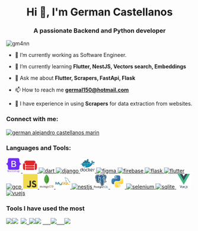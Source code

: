 <h1 align="center">Hi 👋, I'm German Castellanos</h1>
<h3 align="center">A passionate Backend and Python developer</h3>

<p align="left"> <img src="https://komarev.com/ghpvc/?username=gm4nn&label=Profile%20views&color=0e75b6&style=flat"
alt="gm4nn" /> </p>

- 🔭 I’m currently working as Software Engineer.

- 🌱 I’m currently learning **Flutter, NestJS, Vectors search, Embeddings**

- 💬 Ask me about **Flutter, Scrapers, FastApi, Flask**

- 📫 How to reach me **germal150@hotmail.com**

- 📰 I have experience in using **Scrapers** for data extraction from websites.

<h3 align="left">Connect with me:</h3>
<p align="left">
  <a href="https://linkedin.com/in/german alejandro castellanos marin" target="blank"><img align="center"
  src="https://raw.githubusercontent.com/rahuldkjain/github-profile-readme-generator/master/src/images/icons/Social/linked-in-alt.svg"
  alt="german alejandro castellanos marin" height="30" width="40" /></a>
</p>

<h3 align="left">Languages and Tools:</h3>
<p align="left"> <a href="https://getbootstrap.com" target="_blank" rel="noreferrer"> <img
  src="https://raw.githubusercontent.com/devicons/devicon/master/icons/bootstrap/bootstrap-plain-wordmark.svg"
  alt="bootstrap" width="40" height="40" /> </a> <a href="https://couchdb.apache.org/" target="_blank"
rel="noreferrer"> <img
  src="https://raw.githubusercontent.com/devicons/devicon/0d6c64dbbf311879f7d563bfc3ccf559f9ed111c/icons/couchdb/couchdb-original.svg"
  alt="couchdb" width="40" height="40" /> </a> <a href="https://dart.dev" target="_blank" rel="noreferrer">
<img src="https://www.vectorlogo.zone/logos/dartlang/dartlang-icon.svg" alt="dart" width="40" height="40" />
  </a> <a href="https://www.djangoproject.com/" target="_blank" rel="noreferrer"> <img
  src="https://cdn.worldvectorlogo.com/logos/django.svg" alt="django" width="40" height="40" /> </a> <a
href="https://www.docker.com/" target="_blank" rel="noreferrer"> <img
  src="https://raw.githubusercontent.com/devicons/devicon/master/icons/docker/docker-original-wordmark.svg"
  alt="docker" width="40" height="40" /> </a> <a href="https://www.figma.com/" target="_blank" rel="noreferrer">
<img src="https://www.vectorlogo.zone/logos/figma/figma-icon.svg" alt="figma" width="40" height="40" /> </a> <a
href="https://firebase.google.com/" target="_blank" rel="noreferrer"> <img
  src="https://www.vectorlogo.zone/logos/firebase/firebase-icon.svg" alt="firebase" width="40" height="40" />
  </a> <a href="https://flask.palletsprojects.com/" target="_blank" rel="noreferrer"> <img
  src="https://www.vectorlogo.zone/logos/pocoo_flask/pocoo_flask-icon.svg" alt="flask" width="40" height="40" />
  </a> <a href="https://flutter.dev" target="_blank" rel="noreferrer"> <img
  src="https://www.vectorlogo.zone/logos/flutterio/flutterio-icon.svg" alt="flutter" width="40" height="40" />
  </a> <a href="https://cloud.google.com" target="_blank" rel="noreferrer"> <img
  src="https://www.vectorlogo.zone/logos/google_cloud/google_cloud-icon.svg" alt="gcp" width="40" height="40" />
  </a> <a href="https://developer.mozilla.org/en-US/docs/Web/JavaScript" target="_blank" rel="noreferrer"> <img
  src="https://raw.githubusercontent.com/devicons/devicon/master/icons/javascript/javascript-original.svg"
  alt="javascript" width="40" height="40" /> </a> <a href="https://www.mongodb.com/" target="_blank"
rel="noreferrer"> <img
  src="https://raw.githubusercontent.com/devicons/devicon/master/icons/mongodb/mongodb-original-wordmark.svg"
  alt="mongodb" width="40" height="40" /> </a> <a href="https://www.mysql.com/" target="_blank" rel="noreferrer">
<img src="https://raw.githubusercontent.com/devicons/devicon/master/icons/mysql/mysql-original-wordmark.svg"
  alt="mysql" width="40" height="40" /> </a> <a href="https://nestjs.com/" target="_blank" rel="noreferrer">
<img src="https://static-00.iconduck.com/assets.00/nestjs-icon-512x510-9nvpcyc3.png" alt="nestjs" width="40"
  height="40" /> </a> <a href="https://www.postgresql.org" target="_blank" rel="noreferrer"> <img
  src="https://raw.githubusercontent.com/devicons/devicon/master/icons/postgresql/postgresql-original-wordmark.svg"
  alt="postgresql" width="40" height="40" /> </a> <a href="https://www.python.org" target="_blank" rel="noreferrer">
<img src="https://raw.githubusercontent.com/devicons/devicon/master/icons/python/python-original.svg" alt="python"
  width="40" height="40" /> </a> <a href="https://www.selenium.dev" target="_blank" rel="noreferrer"> <img
  src="https://raw.githubusercontent.com/detain/svg-logos/780f25886640cef088af994181646db2f6b1a3f8/svg/selenium-logo.svg"
  alt="selenium" width="40" height="40" /> </a> <a href="https://www.sqlite.org/" target="_blank" rel="noreferrer">
<img src="https://www.vectorlogo.zone/logos/sqlite/sqlite-icon.svg" alt="sqlite" width="40" height="40" /> </a> <a
href="https://vuejs.org/" target="_blank" rel="noreferrer"> <img
  src="https://raw.githubusercontent.com/devicons/devicon/master/icons/vuejs/vuejs-original-wordmark.svg"
  alt="vuejs" width="40" height="40" /> </a> <a href="https://fastapi.tiangolo.com/" target="_blank"
rel="noreferrer">
<img src="https://cdn.worldvectorlogo.com/logos/fastapi.svg" alt="vuejs" width="40" height="40" /> </a> </p>


<h3 align="left">Tools I have used the most</h3>
<p align="left"><code><a href="https://fastapi.tiangolo.com/" target="_blank" rel="noreferrer"><img height="50" src="https://cdn.worldvectorlogo.com/logos/fastapi.svg"/></a></code><code><a href="https://scrapy.org/" target="_blank" rel="noreferrer"><img height="50" src="https://scrapeops.io/img/sdk-icons/scrapy-logo.png"/></a> </code><code><a href="https://flask.palletsprojects.com/en/3.0.x/" target="_blank" rel="noreferrer"><img height="50" src="https://www.manualweb.net/img/logos/flask.png"/></a></code><code><a href="https://flutter.dev/" target="_blank" rel="noreferrer"> <img height="50" src="https://www.vectorlogo.zone/logos/flutterio/flutterio-icon.svg"/></a></code><code><a href="https://nestjs.com/" target="_blank" rel="noreferrer"><img height="50" src="https://static-00.iconduck.com/assets.00/nestjs-icon-512x510-9nvpcyc3.png"/></a></code> <code><a href="https://www.docker.com/" target="_blank" rel="noreferrer">   <img height="50" src="https://static-00.iconduck.com/assets.00/docker-icon-icon-2048x1479-cres2he9.png"/></a></code><code><a href="https://www.selenium.dev" target="_blank" rel="noreferrer">   <img height="50" src="https://raw.githubusercontent.com/detain/svg-logos/780f25886640cef088af994181646db2f6b1a3f8/svg/selenium-logo.svg"/></a></code></p>
